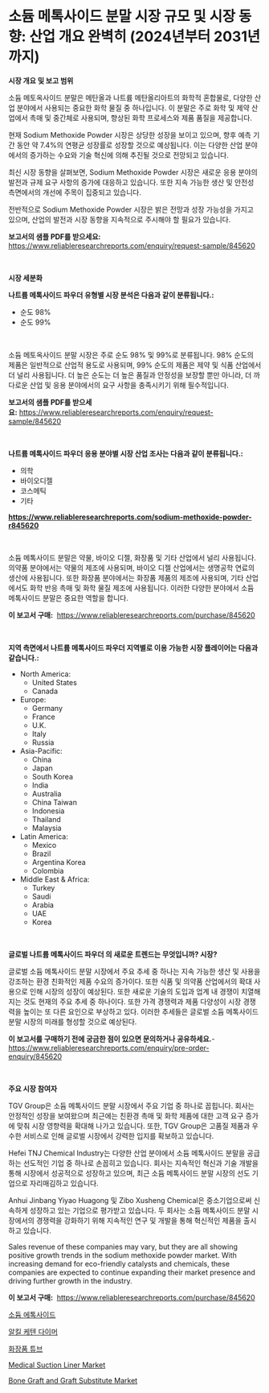<p><h1>소듐 메톡사이드 분말 시장 규모 및 시장 동향: 산업 개요 완벽히 (2024년부터 2031년까지)</h1></p><p><strong>시장 개요 및 보고 범위</strong></p>
<p><p>소듐 메토옥사이드 분말은 메탄올과 나트륨 메탄올리아트의 화학적 혼합물로, 다양한 산업 분야에서 사용되는 중요한 화학 물질 중 하나입니다. 이 분말은 주로 화학 및 제약 산업에서 촉매 및 중간체로 사용되며, 향상된 화학 프로세스와 제품 품질을 제공합니다.</p><p>현재 Sodium Methoxide Powder 시장은 상당한 성장을 보이고 있으며, 향후 예측 기간 동안 약 7.4%의 연평균 성장률로 성장할 것으로 예상됩니다. 이는 다양한 산업 분야에서의 증가하는 수요와 기술 혁신에 의해 추진될 것으로 전망되고 있습니다.</p><p>최신 시장 동향을 살펴보면, Sodium Methoxide Powder 시장은 새로운 응용 분야의 발전과 규제 요구 사항의 증가에 대응하고 있습니다. 또한 지속 가능한 생산 및 안전성 측면에서의 개선에 주목이 집중되고 있습니다.</p><p>전반적으로 Sodium Methoxide Powder 시장은 밝은 전망과 성장 가능성을 가지고 있으며, 산업의 발전과 시장 동향을 지속적으로 주시해야 할 필요가 있습니다.</p></p>
<p><strong>보고서의 샘플 PDF를 받으세요:</strong> <a href="https://www.reliableresearchreports.com/enquiry/request-sample/845620">https://www.reliableresearchreports.com/enquiry/request-sample/845620</a></p>
<p>&nbsp;</p>
<p><strong>시장 세분화</strong></p>
<p><strong>나트륨 메톡사이드 파우더 유형별 시장 분석은 다음과 같이 분류됩니다.:</strong></p>
<p><ul><li>순도 98%</li><li>순도 99%</li></ul></p>
<p>&nbsp;</p>
<p><p>소듐 메토옥사이드 분말 시장은 주로 순도 98% 및 99%로 분류됩니다. 98% 순도의 제품은 일반적으로 산업적 용도로 사용되며, 99% 순도의 제품은 제약 및 식품 산업에서 더 널리 사용됩니다. 더 높은 순도는 더 높은 품질과 안정성을 보장할 뿐만 아니라, 더 까다로운 산업 및 응용 분야에서의 요구 사항을 충족시키기 위해 필수적입니다.</p></p>
<p><strong>보고서의 샘플 PDF를 받으세요:</strong>&nbsp;<a href="https://www.reliableresearchreports.com/enquiry/request-sample/845620">https://www.reliableresearchreports.com/enquiry/request-sample/845620</a></p>
<p>&nbsp;</p>
<p><strong> 나트륨 메톡사이드 파우더 응용 분야별 시장 산업 조사는 다음과 같이 분류됩니다.:</strong></p>
<p><ul><li>의학</li><li>바이오디젤</li><li>코스메틱</li><li>기타</li></ul></p>
<p><strong><a href="https://www.reliableresearchreports.com/sodium-methoxide-powder-r845620">https://www.reliableresearchreports.com/sodium-methoxide-powder-r845620</a></strong></p>
<p>&nbsp;</p>
<p><p>소듐 메톡사이드 분말은 약물, 바이오 디젤, 화장품 및 기타 산업에서 널리 사용됩니다. 의약품 분야에서는 약물의 제조에 사용되며, 바이오 디젤 산업에서는 생명공학 연료의 생산에 사용됩니다. 또한 화장품 분야에서는 화장품 제품의 제조에 사용되며, 기타 산업에서도 화학 반응 촉매 및 화학 물질 제조에 사용됩니다. 이러한 다양한 분야에서 소듐 메톡사이드 분말은 중요한 역할을 합니다.</p></p>
<p><strong>이 보고서 구매:</strong>&nbsp; <a href="https://www.reliableresearchreports.com/purchase/845620">https://www.reliableresearchreports.com/purchase/845620</a></p>
<p>&nbsp;</p>
<p><strong>지역 측면에서 나트륨 메톡사이드 파우더 지역별로 이용 가능한 시장 플레이어는 다음과 같습니다.:</strong></p>
<p><ul>
    <li>
        North America:
        <ul>
            <li>United States</li>
            <li>Canada</li>
        </ul>
    </li>
    <li>
        Europe:
        <ul>
            <li>Germany</li>
            <li>France</li>
            <li>U.K.</li>
            <li>Italy</li>
            <li>Russia</li>
        </ul>
    </li>
    <li>
        Asia-Pacific:
        <ul>
            <li>China</li>
            <li>Japan</li>
            <li>South Korea</li>
            <li>India</li>
            <li>Australia</li>
            <li>China Taiwan</li>
            <li>Indonesia</li>
            <li>Thailand</li>
            <li>Malaysia</li>
        </ul>
    </li>
    <li>
        Latin America:
        <ul>
            <li>Mexico</li>
            <li>Brazil</li>
            <li>Argentina Korea</li>
            <li>Colombia</li>
        </ul>
    </li>
    <li>
        Middle East & Africa:
        <ul>
            <li>Turkey</li>
            <li>Saudi</li>
            <li>Arabia</li>
            <li>UAE</li>
            <li>Korea</li>
        </ul>
    </li>
    </ul></p>
<p>&nbsp;</p>
<p><strong>글로벌 나트륨 메톡사이드 파우더 의 새로운 트렌드는 무엇입니까? 시장?</strong></p>
<p><p>글로벌 소듐 메톡사이드 분말 시장에서 주요 추세 중 하나는 지속 가능한 생산 및 사용을 강조하는 환경 친화적인 제품 수요의 증가이다. 또한 식품 및 의약품 산업에서의 확대 사용으로 인해 시장의 성장이 예상된다. 또한 새로운 기술의 도입과 업계 내 경쟁이 치열해지는 것도 현재의 주요 추세 중 하나이다. 또한 가격 경쟁력과 제품 다양성이 시장 경쟁력을 높이는 또 다른 요인으로 부상하고 있다. 이러한 추세들은 글로벌 소듐 메톡사이드 분말 시장의 미래를 형성할 것으로 예상된다.</p></p>
<p><strong>이 보고서를 구매하기 전에 궁금한 점이 있으면 문의하거나 공유하세요.</strong>- <a href="https://www.reliableresearchreports.com/enquiry/pre-order-enquiry/845620">https://www.reliableresearchreports.com/enquiry/pre-order-enquiry/845620</a></p>
<p>&nbsp;</p>
<p><strong>주요 시장 참여자</strong></p>
<p><p>TGV Group은 소듐 메톡사이드 분말 시장에서 주요 기업 중 하나로 꼽힙니다. 회사는 안정적인 성장을 보여왔으며 최근에는 친환경 촉매 및 화학 제품에 대한 고객 요구 증가에 맞춰 시장 영향력을 확대해 나가고 있습니다. 또한, TGV Group은 고품질 제품과 우수한 서비스로 인해 글로벌 시장에서 강력한 입지를 확보하고 있습니다.</p><p>Hefei TNJ Chemical Industry는 다양한 산업 분야에서 소듐 메톡사이드 분말을 공급하는 선도적인 기업 중 하나로 손꼽히고 있습니다. 회사는 지속적인 혁신과 기술 개발을 통해 시장에서 성공적으로 성장하고 있으며, 최근 소듐 메톡사이드 분말 시장의 선도 기업으로 자리매김하고 있습니다.</p><p>Anhui Jinbang Yiyao Huagong 및 Zibo Xusheng Chemical은 중소기업으로써 신속하게 성장하고 있는 기업으로 평가받고 있습니다. 두 회사는 소듐 메톡사이드 분말 시장에서의 경쟁력을 강화하기 위해 지속적인 연구 및 개발을 통해 혁신적인 제품을 출시하고 있습니다.</p><p>Sales revenue of these companies may vary, but they are all showing positive growth trends in the sodium methoxide powder market. With increasing demand for eco-friendly catalysts and chemicals, these companies are expected to continue expanding their market presence and driving further growth in the industry.</p></p>
<p><strong>이 보고서 구매:</strong>&nbsp;&nbsp;<a href="https://www.reliableresearchreports.com/purchase/845620">https://www.reliableresearchreports.com/purchase/845620</a></p>
<p><p><a href="https://github.com/JackieFauhey9089475/Market-Research-Report-List-1/blob/main/721482146386.md">소듐 에톡사이드</a></p><p><a href="https://github.com/Howaoole34545/Market-Research-Report-List-1/blob/main/232132546385.md">알킬 케텐 다이머</a></p><p><a href="https://medium.com/@cierrahayes645/%ED%99%94%EC%9E%A5%ED%92%88-%ED%8A%9C%EB%B8%8C-%EC%8B%9C%EC%9E%A5-%EC%A0%84%EB%A7%9D-%EC%82%B0%EC%97%85-%EA%B0%9C%EC%9A%94-%EB%B0%8F-%EC%98%88%EC%B8%A1-2024%EB%85%84%EB%B6%80%ED%84%B0-2031%EB%85%84%EA%B9%8C%EC%A7%80-a0cc215d05af">화장품 튜브</a></p><p><a href="https://github.com/nathandecarvalho/Market-Research-Report-List-3/blob/main/medical-suction-liner-market.md">Medical Suction Liner Market</a></p><p><a href="https://github.com/julyju69/Market-Research-Report-List-3/blob/main/bone-graft-and-graft-substitute-market.md">Bone Graft and Graft Substitute Market</a></p></p>